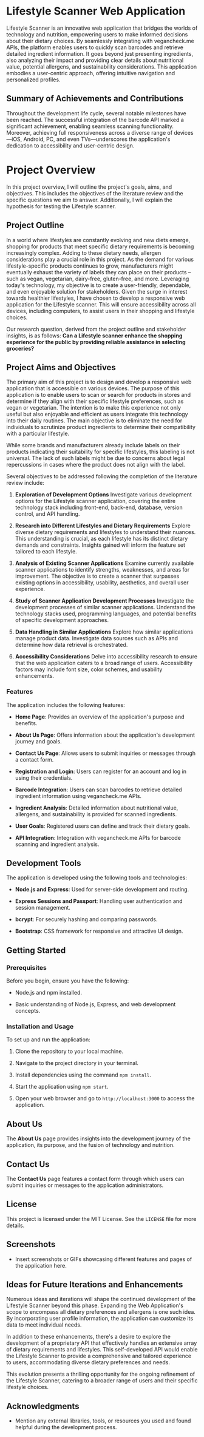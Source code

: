 # Lifestyle Scanner Web Application

Lifestyle Scanner is an innovative web application that bridges the worlds of technology and nutrition, empowering users to make informed decisions about their dietary choices. By seamlessly integrating with vegancheck.me APIs, the platform enables users to quickly scan barcodes and retrieve detailed ingredient information. It goes beyond just presenting ingredients, also analyzing their impact and providing clear details about nutritional value, potential allergens, and sustainability considerations. This application embodies a user-centric approach, offering intuitive navigation and personalized profiles.

## Summary of Achievements and Contributions

Throughout the development life cycle, several notable milestones have been reached. The successful integration of the barcode API marked a significant achievement, enabling seamless scanning functionality. Moreover, achieving full responsiveness across a diverse range of devices—iOS, Android, PC, and even TVs—underscores the application's dedication to accessibility and user-centric design.

# Project Overview

In this project overview, I will outline the project's goals, aims, and objectives. This includes the objectives of the literature review and the specific questions we aim to answer. Additionally, I will explain the hypothesis for testing the Lifestyle scanner.

## Project Outline

In a world where lifestyles are constantly evolving and new diets emerge, shopping for products that meet specific dietary requirements is becoming increasingly complex. Adding to these dietary needs, allergen considerations play a crucial role in this project. As the demand for various lifestyle-specific products continues to grow, manufacturers might eventually exhaust the variety of labels they can place on their products – such as vegan, vegetarian, dairy-free, gluten-free, and more. Leveraging today's technology, my objective is to create a user-friendly, dependable, and even enjoyable solution for stakeholders. Given the surge in interest towards healthier lifestyles, I have chosen to develop a responsive web application for the Lifestyle scanner. This will ensure accessibility across all devices, including computers, to assist users in their shopping and lifestyle choices.

Our research question, derived from the project outline and stakeholder insights, is as follows:
**Can a Lifestyle scanner enhance the shopping experience for the public by providing reliable assistance in selecting groceries?**

## Project Aims and Objectives

The primary aim of this project is to design and develop a responsive web application that is accessible on various devices. The purpose of this application is to enable users to scan or search for products in stores and determine if they align with their specific lifestyle preferences, such as vegan or vegetarian. The intention is to make this experience not only useful but also enjoyable and efficient as users integrate this technology into their daily routines. The main objective is to eliminate the need for individuals to scrutinize product ingredients to determine their compatibility with a particular lifestyle.

While some brands and manufacturers already include labels on their products indicating their suitability for specific lifestyles, this labeling is not universal. The lack of such labels might be due to concerns about legal repercussions in cases where the product does not align with the label.

Several objectives to be addressed following the completion of the literature review include:

1. **Exploration of Development Options**
   Investigate various development options for the Lifestyle scanner application, covering the entire technology stack including front-end, back-end, database, version control, and API handling.

2. **Research into Different Lifestyles and Dietary Requirements**
   Explore diverse dietary requirements and lifestyles to understand their nuances. This understanding is crucial, as each lifestyle has its distinct dietary demands and constraints. Insights gained will inform the feature set tailored to each lifestyle.

3. **Analysis of Existing Scanner Applications**
   Examine currently available scanner applications to identify strengths, weaknesses, and areas for improvement. The objective is to create a scanner that surpasses existing options in accessibility, usability, aesthetics, and overall user experience.

4. **Study of Scanner Application Development Processes**
   Investigate the development processes of similar scanner applications. Understand the technology stacks used, programming languages, and potential benefits of specific development approaches.

5. **Data Handling in Similar Applications**
   Explore how similar applications manage product data. Investigate data sources such as APIs and determine how data retrieval is orchestrated.

6. **Accessibility Considerations**
   Delve into accessibility research to ensure that the web application caters to a broad range of users. Accessibility factors may include font size, color schemes, and usability enhancements.

### Features

The application includes the following features:

- **Home Page**: Provides an overview of the application's purpose and benefits.

- **About Us Page**: Offers information about the application's development journey and goals.

- **Contact Us Page**: Allows users to submit inquiries or messages through a contact form.

- **Registration and Login**: Users can register for an account and log in using their credentials.

- **Barcode Integration**: Users can scan barcodes to retrieve detailed ingredient information using vegancheck.me APIs.

- **Ingredient Analysis**: Detailed information about nutritional value, allergens, and sustainability is provided for scanned ingredients.

- **User Goals**: Registered users can define and track their dietary goals.

- **API Integration**: Integration with vegancheck.me APIs for barcode scanning and ingredient analysis.

## Development Tools

The application is developed using the following tools and technologies:

- **Node.js and Express**: Used for server-side development and routing.

- **Express Sessions and Passport**: Handling user authentication and session management.

- **bcrypt**: For securely hashing and comparing passwords.

- **Bootstrap**: CSS framework for responsive and attractive UI design.

## Getting Started

### Prerequisites

Before you begin, ensure you have the following:

- Node.js and npm installed.

- Basic understanding of Node.js, Express, and web development concepts.

### Installation and Usage

To set up and run the application:

1. Clone the repository to your local machine.

2. Navigate to the project directory in your terminal.

3. Install dependencies using the command `npm install`.

4. Start the application using `npm start`.

5. Open your web browser and go to `http://localhost:3000` to access the application.

## About Us

The **About Us** page provides insights into the development journey of the application, its purpose, and the fusion of technology and nutrition.

## Contact Us

The **Contact Us** page features a contact form through which users can submit inquiries or messages to the application administrators.

## License

This project is licensed under the MIT License. See the `LICENSE` file for more details.

## Screenshots

- Insert screenshots or GIFs showcasing different features and pages of the application here.

## Ideas for Future Iterations and Enhancements

Numerous ideas and iterations will shape the continued development of the Lifestyle Scanner beyond this phase. Expanding the Web Application's scope to encompass all dietary preferences and allergens is one such idea. By incorporating user profile information, the application can customize its data to meet individual needs.

In addition to these enhancements, there's a desire to explore the development of a proprietary API that effectively handles an extensive array of dietary requirements and lifestyles. This self-developed API would enable the Lifestyle Scanner to provide a comprehensive and tailored experience to users, accommodating diverse dietary preferences and needs.

This evolution presents a thrilling opportunity for the ongoing refinement of the Lifestyle Scanner, catering to a broader range of users and their specific lifestyle choices.

## Acknowledgments

- Mention any external libraries, tools, or resources you used and found helpful during the development process.
